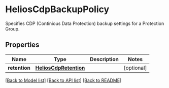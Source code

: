 # HeliosCdpBackupPolicy

Specifies CDP (Continious Data Protection) backup settings for a Protection Group.

## Properties
Name | Type | Description | Notes
------------ | ------------- | ------------- | -------------
**retention** | [**HeliosCdpRetention**](HeliosCdpRetention.md) |  | [optional] 

[[Back to Model list]](../README.md#documentation-for-models) [[Back to API list]](../README.md#documentation-for-api-endpoints) [[Back to README]](../README.md)


